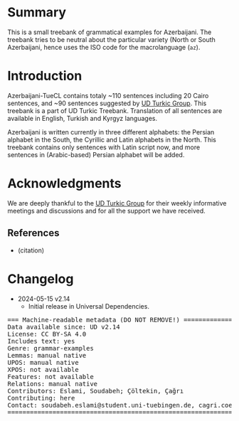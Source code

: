 # Summary

This is a small treebank of grammatical examples for Azerbaijani. The
treebank tries to be neutral about the particular variety (North or
South Azerbaijani, hence uses the ISO code for the macrolanguage
(`az`).

# Introduction

Azerbaijani-TueCL contains totaly ~110 sentences including 20 Cairo sentences, and ~90 sentences suggested by [UD Turkic Group](https://github.com/ud-turkic). This treebank is a part of UD Turkic Treebank. 
Translation of all sentences are available in English, Turkish and Kyrgyz languages.

Azerbaijani is written currently in three different alphabets: the Persian alphabet in the South, the Cyrillic and Latin alphabets in the North. This treebank contains only sentences with Latin script now, and more sentences in (Arabic-based) Persian alphabet will be added.

# Acknowledgments

We are deeply thankful to the [UD Turkic Group](https://github.com/ud-turkic) for their weekly informative meetings and discussions and for all the support we have received.


## References

* (citation)

# Changelog

* 2024-05-15 v2.14
  * Initial release in Universal Dependencies.

<pre>
=== Machine-readable metadata (DO NOT REMOVE!) ================================
Data available since: UD v2.14
License: CC BY-SA 4.0
Includes text: yes
Genre: grammar-examples
Lemmas: manual native
UPOS: manual native
XPOS: not available
Features: not available
Relations: manual native
Contributors: Eslami, Soudabeh; Çöltekin, Çağrı
Contributing: here
Contact: soudabeh.eslami@student.uni-tuebingen.de, cagri.coeltekin@uni-tuebingen.de
===============================================================================
</pre>
